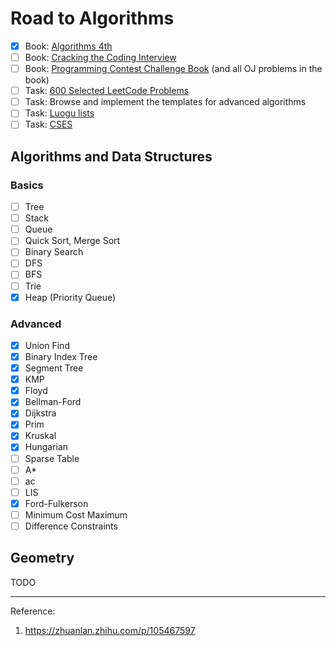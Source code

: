 # Road to Algorithms

* [X] Book: [Algorithms 4th](https://github.com/alfmunny/book-notes/tree/master/algorithms-4th)
* [ ] Book: [Cracking the Coding Interview](https://github.com/alfmunny/cracking-the-coding-interview/tree/09e688b9d2d757dfd69d5bc5c24d561c834001ab)
* [ ] Book: [Programming Contest Challenge Book](https://github.com/alfmunny/book-notes/tree/master/acm-challenge) (and all OJ problems in the book)
* [ ] Task: [600 Selected LeetCode Problems](https://github.com/alfmunny/leetcode)
* [ ] Task: Browse and implement the templates for advanced algorithms
* [ ] Task: [Luogu lists](https://www.luogu.com.cn/training/list?type=select&page=1)
* [ ] Task: [CSES](https://github.com/alfmunny/CSES)

## Algorithms and Data Structures

### Basics

- [ ] Tree
- [ ] Stack
- [ ] Queue
- [ ] Quick Sort, Merge Sort
- [ ] Binary Search
- [ ] DFS
- [ ] BFS
- [ ] Trie
- [X] Heap (Priority Queue)

### Advanced

- [x] Union Find
- [x] Binary Index Tree
- [X] Segment Tree
- [x] KMP
- [x] Floyd
- [x] Bellman-Ford
- [x] Dijkstra
- [X] Prim
- [X] Kruskal
- [X] Hungarian
- [ ] Sparse Table
- [ ] A*
- [ ] ac
- [ ] LIS
- [X] Ford-Fulkerson
- [ ] Minimum Cost Maximum
- [ ] Difference Constraints

## Geometry

TODO

---

Reference:

1. https://zhuanlan.zhihu.com/p/105467597
